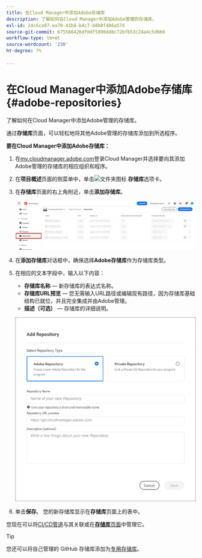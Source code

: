 ```yaml
---
title: 在Cloud Manager中添加Adobe存储库
description: 了解如何在Cloud Manager中添加Adobe管理的存储库。
exl-id: 24c6ca97-ea70-41b8-b4c7-b8b0f406a57d
source-git-commit: 675568426df0df5890dd8c72bfb53c24a4c5d666
workflow-type: tm+mt
source-wordcount: '230'
ht-degree: 7%

---
```


# 在Cloud Manager中添加Adobe存储库 {#adobe-repositories}

了解如何在Cloud Manager中添加Adobe管理的存储库。

通过&#x200B;**存储库**&#x200B;页面，可以轻松地将其他Adobe管理的存储库添加到所选程序。

**要在Cloud Manager中添加Adobe存储库：**

1. 在[my.cloudmanager.adobe.com](https://my.cloudmanager.adobe.com/)登录Cloud Manager并选择要向其添加Adobe管理的存储库的相应组织和程序。

1. 在&#x200B;**项目概述**&#x200B;页面的侧菜单中，单击![文件夹图标](https://spectrum.adobe.com/static/icons/workflow_18/Smock_Folder_18_N.svg) **存储库**&#x200B;选项卡。

1. 在&#x200B;**存储库**&#x200B;页面的右上角附近，单击&#x200B;**添加存储库**。

   ![添加“存储库”按钮](/help/managing-code/assets/repositories-tab.png)

1. 在&#x200B;**添加存储库**&#x200B;对话框中，确保选择&#x200B;**Adobe存储库**&#x200B;作为存储库类型。

1. 在相应的文本字段中，输入以下内容：

   * **存储库名称** — 新存储库的表达式名称。
   * **存储库URL预览** — 您无需输入URL路径或编辑现有路径，因为存储库基础结构已就位，并且完全集成并由Adobe管理。
   * **描述（可选）** — 存储库的详细说明。

   ![添加存储库对话框](/help/managing-code/assets/repository-add-adobe.png)

1. 单击&#x200B;**保存**。
您的新存储库显示在**存储库**&#x200B;页面上的表中。

您现在可以将[CI/CD管道](/help/overview/ci-cd-pipelines.md)与其关联或在&#x200B;[**存储库**&#x200B;页面](/help/managing-code/managing-repositories.md)中管理它。

>[!TIP]
>
>您还可以将自己管理的 GitHub 存储库添加为[专用存储库](/help/managing-code/private-repositories.md)。
